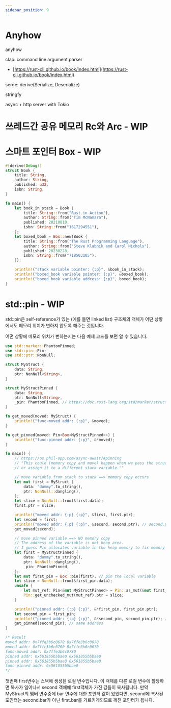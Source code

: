 ```yaml
---
sidebar_position: 9
---
```


# Anyhow

anyhow

clap: command line argument parser

- [https://rust-cli.github.io/book/index.html](https://rust-cli.github.io/book/index.html)

serde: derive(Serialize, Deserialize)

stringfy

async + http server with Tokio

# 쓰레드간 공유 메모리 Rc와 Arc - WIP

# 스마트 포인터 Box - WIP

```rust
#[derive(Debug)]
struct Book {
    title: String,
    author: String,
    published: u32,
    isbn: String,
}

fn main() {
    let book_in_stack = Book {
        title: String::from("Rust in Action"),
        author: String::from("Tim McNamara"),
        published: 20210810,
        isbn: String::from("1617294551"),
    };
    let boxed_book = Box::new(Book {
        title: String::from("The Rust Programming Language"),
        author: String::from("Steve Klabnik and Carol Nichols"),
        published: 20230228,
        isbn: String::from("718503105"),
    });

    println!("stack variable pointer: {:p}", &book_in_stack);
    println!("boxed_book variable pointer: {:p}", &boxed_book);
    println!("boxed_book variable address: {:p}", boxed_book);
}
```

# std::pin - WIP

std::pin은 self-reference가 있는 (예를 들면 linked list) 구조체의 객체가 어떤 상황에서도 메모리 위치가 변하지 않도록 해주는 것입니다.

어떤 상황에 메모리 위치가 변하는지는 다음 예제 코드를 보면 알 수 있습니다.

```rust
use std::marker::PhantomPinned;
use std::pin::Pin;
use std::ptr::NonNull;

struct MyStruct {
    data: String,
    ptr: NonNull<String>,
}

struct MyStructPinned {
    data: String,
    ptr: NonNull<String>,
    _pin: PhantomPinned, // https://doc.rust-lang.org/std/marker/struct.PhantomPinned.html
}

fn get_moved(moved: MyStruct) {
    println!("func-moved addr: {:p}", &moved);
}

fn get_pinned(moved: Pin<Box<MyStructPinned>>) {
    println!("func-pinned addr: {:p}", &*moved);
}

fn main() {
    // https://os.phil-opp.com/async-await/#pinning
    // "This could (memory copy and move) happen when we pass the struct as a function argument
    // or assign it to a different stack variable.""

    // move variable from stack to stack ==> memory copy occurs
    let mut first = MyStruct {
        data: "dummy".to_string(),
        ptr: NonNull::dangling(),
    };
    let slice = NonNull::from(&first.data);
    first.ptr = slice;

    println!("moved addr: {:p} {:p}", &first, first.ptr);
    let second = first;
    println!("moved addr: {:p} {:p}", &second, second.ptr); // second.ptr == first.ptr
    get_moved(second);

    // move pinned variable ==> NO memory copy
    // The address of the variable is not heap area.
    // I guess Pin allocates variable in the heap memory to fix memory address.
    let first = MyStructPinned {
        data: "dummy".to_string(),
        ptr: NonNull::dangling(),
        _pin: PhantomPinned,
    };
    let mut first_pin = Box::pin(first); // pin the local variable
    let slice = NonNull::from(&first_pin.data);
    unsafe {
        let mut_ref: Pin<&mut MyStructPinned> = Pin::as_mut(&mut first_pin);
        Pin::get_unchecked_mut(mut_ref).ptr = slice;
    }

    println!("pinned addr: {:p} {:p}", &*first_pin, first_pin.ptr);
    let second_pin = first_pin;
    println!("pinned addr: {:p} {:p}", &*second_pin, second_pin.ptr); // same address
    get_pinned(second_pin); // same address
}

/* Result
moved addr: 0x7ffe3b6c0670 0x7ffe3b6c0670
moved addr: 0x7ffe3b6c0700 0x7ffe3b6c0670
func-moved addr: 0x7ffe3b6c0780
pinned addr: 0x561855b5bae0 0x561855b5bae0
pinned addr: 0x561855b5bae0 0x561855b5bae0
func-pinned addr: 0x561855b5bae0
*/
```

첫번째 first변수는 스택에 생성된 로컬 변수입니다. 이 객체를 다른 로컬 변수에 할당하면 복사가 일어나서 second 객체에 first객체가 가진 값들이 복사됩니다. 만약  MyStruct의 멤버 변수중에 bar 변수에 대한 포인터 값이 있었다면, second에 복사된 포인터는 second.bar가 아닌 first.bar를 가르키게되므로 깨진 포인터가 됩니다.
